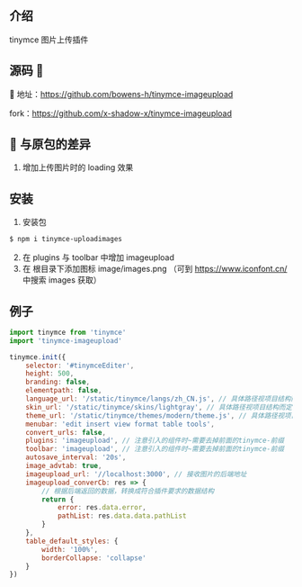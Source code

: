 ## 介绍

tinymce 图片上传插件

## 源码 

 地址：https://github.com/bowens-h/tinymce-imageupload

fork：https://github.com/x-shadow-x/tinymce-imageupload

##  与原包的差异

1. 增加上传图片时的 loading 效果

## 安装

1. 安装包

```bash
$ npm i tinymce-uploadimages
```

2. 在 plugins 与 toolbar 中增加 imageupload
3. 在 根目录下添加图标 image/images.png （可到 https://www.iconfont.cn/ 中搜索 images 获取）

## 例子

```js
import tinymce from 'tinymce'
import 'tinymce-imageupload'

tinymce.init({
    selector: '#tinymceEditer',
    height: 500,
    branding: false,
    elementpath: false,
    language_url: '/static/tinymce/langs/zh_CN.js', // 具体路径视项目结构而定
    skin_url: '/static/tinymce/skins/lightgray', // 具体路径视项目结构而定
    theme_url: '/static/tinymce/themes/modern/theme.js', // 具体路径视项目结构而定
    menubar: 'edit insert view format table tools',
    convert_urls: false,
    plugins: 'imageupload', // 注意引入的组件时~需要去掉前面的tinymce-前缀
    toolbar: 'imageupload', // 注意引入的组件时~需要去掉前面的tinymce-前缀
    autosave_interval: '20s',
    image_advtab: true,
    imageupload_url: '//localhost:3000', // 接收图片的后端地址
    imageupload_converCb: res => {
        // 根据后端返回的数据，转换成符合插件要求的数据结构
        return {
            error: res.data.error,
            pathList: res.data.data.pathList
        }
    },
    table_default_styles: {
        width: '100%',
        borderCollapse: 'collapse'
    }
})
```

##
